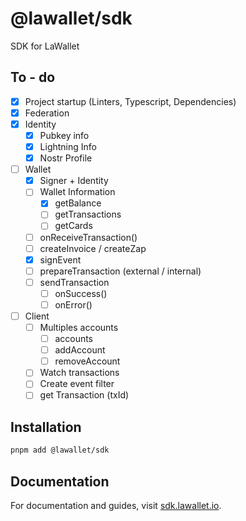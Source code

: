 # @lawallet/sdk

SDK for LaWallet

## To - do

- [x] Project startup (Linters, Typescript, Dependencies)
- [x] Federation
- [x] Identity
  - [x] Pubkey info
  - [x] Lightning Info
  - [x] Nostr Profile
- [ ] Wallet
  - [x] Signer + Identity
  - [ ] Wallet Information
    - [x] getBalance
    - [ ] getTransactions
    - [ ] getCards
  - [ ] onReceiveTransaction()
  - [ ] createInvoice / createZap
  - [x] signEvent
  - [ ] prepareTransaction (external / internal)
  - [ ] sendTransaction
    - [ ] onSuccess()
    - [ ] onError()
- [ ] Client
  - [ ] Multiples accounts
    - [ ] accounts  
    - [ ] addAccount
    - [ ] removeAccount
  - [ ] Watch transactions
  - [ ] Create event filter
  - [ ] get Transaction (txId)

## Installation

```bash
pnpm add @lawallet/sdk
```

## Documentation

For documentation and guides, visit [sdk.lawallet.io](https://sdk.lawallet.io).
